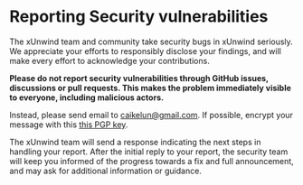 # Reporting Security vulnerabilities

The xUnwind team and community take security bugs in xUnwind seriously. We appreciate your efforts to responsibly disclose your findings, and will make every effort to acknowledge your contributions.

**Please do not report security vulnerabilities through GitHub issues, discussions or pull requests. This makes the problem immediately visible to everyone, including malicious actors.**

Instead, please send email to <caikelun@gmail.com>. If possible, encrypt your message with this [this PGP key](https://raw.githubusercontent.com/caikelun/caikelun.github.io/master/site/pgp-public-key.txt).

The xUnwind team will send a response indicating the next steps in handling your report. After the initial reply to your report, the security team will keep you informed of the progress towards a fix and full announcement, and may ask for additional information or guidance.
